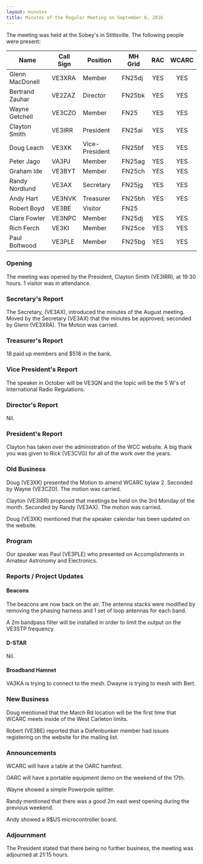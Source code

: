 ```yaml
---
layout: minutes
title: Minutes of the Regular Meeting on September 6, 2016
---
```


The meeting was held at the Sobey's in Stittsville.
The following people were present:

| Name            | Call Sign | Position       | MH Grid | RAC | WCARC |
|-----------------|-----------|----------------|---------|:---:|:-----:|
| Glenn MacDonell | VE3XRA    | Member         | FN25dj  | YES |  YES  |
| Bertrand Zauhar | VE2ZAZ    | Director       | FN25bk  | YES |  YES  |
| Wayne Getchell  | VE3CZO    | Member         | FN25    | YES |  YES  |
| Clayton Smith   | VE3IRR    | President      | FN25ai  | YES |  YES  |
| Doug Leach      | VE3XK     | Vice-President | FN25bf  | YES |  YES  |
| Peter Jago      | VA3PJ     | Member         | FN25ag  | YES |  YES  |
| Graham Ide      | VE3BYT    | Member         | FN25ch  | YES |  YES  |
| Randy Nordlund  | VE3AX     | Secretary      | FN25jg  | YES |  YES  |
| Andy Hart       | VE3NVK    | Treasurer      | FN25bh  | YES |  YES  |
| Robert Boyd     | VE3BE     | Visitor        | FN25    |     |       |
| Clare Fowler    | VE3NPC    | Member         | FN25dj  | YES |  YES  |
| Rich Ferch      | VE3KI     | Member         | FN25ce  | YES |  YES  |
| Paul Boltwood   | VE3PLE    | Member         | FN25bg  | YES |  YES  |

### Opening

The meeting was opened by the President, Clayton Smith (VE3IRR), at 19:30 hours. 1 visitor was in attendance.

### Secretary's Report

The Secretary, (VE3AX), introduced the minutes of the August meeting.
Moved by the Secretary (VE3AX) that the minutes be approved; seconded by Glenn (VE3XRA).
The Motion was carried.

### Treasurer's Report

18 paid up members and $518 in the bank.

### Vice President's Report

The speaker in October will be VE3QN and the topic will be the 5 W's of International Radio Regulations.

### Director's Report

Nil.

### President's Report

Clayton has taken over the administration of the WCC website.
A big thank you was given to Rick (VE3CVG) for all of the work over the years.

### Old Business

Doug (VE3XK) presented the Motion to amend WCARC bylaw 2. Seconded by Wayne (VE3CZO).
The motion was carried.

Clayton (VE3IRR) proposed that meetings be held on the 3rd Monday of the month. Seconded by Randy (VE3AX). The motion was carried.

Doug (VE3XK) mentioned that the speaker calendar has been updated on the website.

### Program

Our speaker was Paul (VE3PLE) who presented on Accomplishments in Amateur Astronomy and Electronics.

### Reports / Project Updates

#### Beacons

The beacons are now back on the air. The antenna stacks were modified by removing the phasing harness  and 1 set of loop antennas for each band.

A 2m bandpass filter will be installed in order to limit the output on the VE3STP frequency.

#### D-STAR

Nil.

#### Broadband Hamnet

VA3KA is trying to connect to the mesh.
Dwayne is trying to mesh with Bert.

### New Business

Doug mentioned that the March Rd location will be the first time that WCARC meets inside of the West Carleton limits.

Robert (VE3BE) reported that a Diefenbunker member had issues registering on the website for the mailing list.

### Announcements

WCARC will have a table at the OARC hamfest.

OARC will have a portable equipment demo on the weekend of the 17th.

Wayne showed a simple Powerpole splitter.

Randy mentioned that there was a good 2m east west opening during the previous weekend.

Andy showed a 9$US microcontroller board.

### Adjournment

The President stated that there being no further business, the meeting was adjourned at 21:15 hours.
